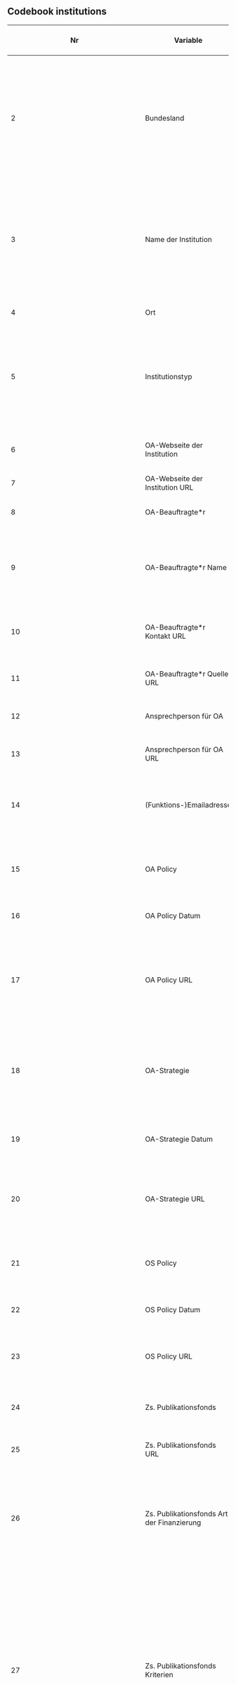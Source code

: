 ## Codebook institutions

| Nr | Variable | Variablenbeschreibung | Variablenwerte (NA = keine Information verfügbar) | Vorgehen | Quellen | URL Webquellen | Anmerkungen 
| --- | --- | --- | --- | --- | --- | --- |--- |
| 2 | Bundesland | Bundesland, in dem sich die Einrichtung befindet | Baden-Württemberg, Berlin, Brandenburg, Freie Hansestadt Bremen, Freie und Hansestadt Hamburg, Freistaat Bayern, Freistaat Sachsen, Freistaat Thüringen, Hessen, Mecklenburg-Vorpommern, Niedersachsen, Nordrhein-Westfalen, Rheinland-Pfalz, Saarland, Sachsen-Anhalt, Schleswig-Holstein; NA | Abgleich mit GERiT-Liste, ggf. ergänzt | Recherche | 
| 3 | Name der Institution| Bezeichung der Einrichtung | Name | übernommen von Internetseite des Ministeriums, alternativ Name aus GERiT-Liste, ggf. nachrecherchiert, wenn auf keiner Liste oder fehlerhaft auf einer der beiden Listen; alle Fraunhofer-Bezeichnungen aus GERiT-Liste | Webseite Ministerium, GERiT |  
| 4 | Ort | Ort der Einrichtung, GERiT-Liste, ggf. nachrecherchiert | Name; NA | Abgleich mit GERiT-Liste, ggf. ergänzt | GERiT |
| 5 | Institutionstyp | Typ der Institution; eigene Verschlagwortung, für alle von GERiT übernommenen Einrichtungen wurde für alle Hochschulen aus GERiT (Kunst, Musik, Weitere) "Hochschulen" übernommen, für alle "Bundesforschung" wurde "Ressortforschung" übernommen | Universität; Hochschule; Forschungsorganisation; Ressortforschung; Vereinigung; Stiftung; Weitere; NA | Abgleich mit GERiT-Liste, ggf. ergänzt | GERiT |
| 6 | OA-Webseite der Institution | Angabe, ob eine Webseite vorhanden ist, die an der Einrichtung über eigene Services zu und über Open Access informiert | ja; nein | Recherche | Webseite Einrichtung |
| 7 | OA-Webseite der Institution URL | sofern vorhanden, URL der Open-Access-Webseite | URL; NA | Recherche | Webseite Einrichtung |
| 8 | OA-Beauftragte*r | Angabe, ob ein*e Open-Access-Beauftragte*r an der Einrichtung vorhanden ist | ja; nein; kommissarisch | Recherche, Abgleich OA2020 und OABB | OA2020, OABB | https://oa2020-de.org/pages/uebersichtoabeauftragte; http://www.open-access-berlin.de/ressourcen | 
| 9 | OA-Beauftragte*r Name | Name (ggf. mit Titel) der Person, die mit der Funktion Open-Access-Beauftragte*r auf der Webseite aufgeführt ist;  "NN" wenn die Funktion existiert, aber derzeit nicht besetzt ist | Name; NN; NA | Recherche, Abgleich OA2020 und OABB | OA2020, OABB | https://oa2020-de.org/pages/uebersichtoabeauftragte; http://www.open-access-berlin.de/ressourcen | Spalte "Anmerkungen" (intern) muss noch gesichtet werden |
| 10 | OA-Beauftragte*r Kontakt URL | Sofern vorhanden, URL der Webseite, auf der die direkten Kontaktdaten der*des Open-Access-Beauftragte*n einsehbar sind | URL; NA | Recherche | Webseite Einrichtung | 
| 11 | OA-Beauftragte*r Quelle URL | sofern vorhanden, URL der Webseite, auf der die*der Open-Access-Beauftragte benannt wird | URL; NA | Recherche, Abgleich OA2020 und OABB | OA2020, OABB | https://oa2020-de.org/pages/uebersichtoabeauftragte; http://www.open-access-berlin.de/ressourcen |
| 12 | Ansprechperson für OA | Angabe, ob eine/mehrere Ansprechperson/en an der Einrichtung vorhanden ist/sind | ja; nein | Recherche | Webseite Einrichtung | 
| 13 | Ansprechperson für OA URL | sofern vorhanden, URL der Webseite, auf der die/der Ansprechperson/en aufgeführt ist/sind | URL; NA | Recherche | Webseite Einrichtung |
| 14 | (Funktions-)Emailadresse | Öffentlich verfügbare E-Mailadresse, die als Open-Access-Funktionsadresse angegeben wurde; wenn keine Funktionsadresse, dann eine individuelle Adresse | E-Mail (aaa[at]bbb[​dot]xx); NA | Recherche | Webseite Einrichtung | 
| 15 | OA Policy | Angabe, ob eine Open Access Policy oder Leitlinie der Einrichtung vorhanden ist und im Webangebot der Forschungseinrichtung auffindbar und einsehbar ist | ja; ja, als MPG; ja, als FhG; nein; noch nicht veröffentlicht | Abgleich mit ROAR, ggf. ergänzt | ROAR | http://roarmap.eprints.org/view/country/276.html |
| 16 | OA Policy Datum | sofern angegeben, Datum der Verabschiedung der Open Access Policy | Datum; NA | Recherche | Webseite Einrichtung | 
| 17 | OA Policy URL | Sofern vorhanden, Persistent Identifier oder (wenn nicht vorhanden, dann) URL der Webseite der veröffentlichten Open Access Policy bzw. der Information über die Verabschiedung der Open Access Policy oder (wenn nicht vorhanden, dann) PDF-Fomat | URL; NA | Recherche | Webseite Einrichtung | 
| 18 | OA-Strategie | Angabe, ob eine Open-Access-Strategie o.ä. ergänzend zu einer Open Access Policy der Einrichtung vorhanden ist und im Webangebot der Forschungseinrichtung auffindbar und einsehbar ist | ja; nein | Recherche | Webseite Einrichtung |
| 19 | OA-Strategie Datum | Sofern angegeben, Datum der Verabschiedung der Open-Access-Leitlinie/Open-Access-Richtlinie/Open-Access-Strategie | Datum; NA | Recherche | Webseite Einrichtung | 
| 20 | OA-Strategie URL | Sofern vorhanden, URL der Webseite, auf der eine Leitlinie nachgelesen werden kann (alternative Bezeichnungen: Handlungsrichtlinie, Resolution, Leitfaden) | URL; NA | Recherche | Webseite Einrichtung |
| 21 | OS Policy | Angabe, ob eine Open Access Policy der Einrichtung vorhanden ist und im Webangebot der Forschungseinrichtung auffindbar und einsehbar ist. | ja; nein | Reecherche | Webseite Einrichtung |
| 22 | OS Policy Datum | Sofern angegeben, Datum der Verabschiedung der Open Science Policy | Datum; NA | Recherche | Webseite Einrichtung | 
| 23 | OS Policy URL | Sofern vorhanden, URL der Webseite der veröffentlichten Open Science Policy bzw. der Information über die Verabschiedung der Open Science Policy | URL; NA | Recherche | Webseite Einrichtung | 
| 24 | Zs. Publikationsfonds | Angabe, ob ein Publikationsfonds für Zeitschriftenartikel vorhanden ist | ja; nein | Recherche | Webseite Einrichtung | 
| 25 | Zs. Publikationsfonds URL | Sofern vorhanden, dann URL der Webseite, auf der Informationen zum Publikationsfonds Zeitschriften hinterlegt sind | URL; NA | Recherche | Webseite Einrichtung |
| 26 | Zs. Publikationsfonds Art der Finanzierung | Angabe, wie der Publikationsfonds für Zeitschriften finanziert wird | DFG-Kofinanziert; EU; Eigenmittel; Eigenmittel, medizinische Fakultät, MWK des Landes Baden-Württemberg ; über WGL Publikationsfonds; Landeskofinanziert; MWK-Kofinanziert; über die MPG; über FhG Publikationsfonds; NA | Recherche | Webseite Einrichtung |
| 27 | Zs. Publikationsfonds Kriterien | tbd | Gold OA; Gold und hybrid OA; bis 2000 EUR (inkl. MwSt.); über 2000 EUR anteilig; bis 1000 EUR (inkl. MwSt.); über 1000 EUR anteilig; über 2.000 EUR: Pauschal xxxx EUR (zzgl. MwSt.);  max. 2000 EUR (inkl. MwSt.) p.P p.J.; anteilige Förderung (xx%); "submitting" oder "corresponding author"; "corresponding author";  offene Lizenz; CC-Lizenz; Repositorium; DOAJ-indexiert; abweichende Kriterien für Fachbereiche; für Nachwuchswissenschaftler volle Kostenübernahme; keine Drittmittel; keine Mirror Journals; X Artikel p.J. / p.P.; Impactfactor (JIF) > 10; ORCID | Recherche | Webseite Einrichtung | 
| 28 | Zs. Publikationsfonds weitgehend DFG-Kriterien | tbd
| 29 | Zs. Publikationsfonds abweichende Kriterien | tbd
| 30 | Zs. Publikationsfonds abweichende Förderung | tbd
| 31 | Mono. Publikationsfonds | Angabe, ob ein Publikationsfonds für Monografien/Sammelbände vorhanden ist | ja; nein | Recherche | Webseite Einrichtung 
| 32 | Mono. Publikationsfonds URL | Sofern vorhanden, dann URL der Webseite, auf der Informationen zum Publikationsfonds für Monografien/Sammelbände hinterlegt sind | URL; NA | Recherche | Webseite Einrichtung |
| 33 | Repositorium | Angabe, ob ein Repositorium vorhanden ist | ja; nein; andere | Recherche | Webseite Einrichtung | 
| 34 | Repositorium URL | Sofern vorhanden, URL zum Repositorium, das von der Einrichtung betrieben wird | URL; NA | Recherche | Webseite Einrichtung |
| 35 | Repositorium andere URL | Sofern vorhanden, URL zu weiterem Repositorium, dessen Nutzung von der Einrichtung empfohlen wird bzw. als kollaborativ genutzter Hostingdienst genutzt wird | URL; NA | Recherche | Webseite Einrichtung | 
| 36 | OA-Verlag | Angabe, ob die Einrichtung einen eigenen Open-Access-Verlag betreibt | ja; nein | Recherche, Abgleich Liste AG Univerlage | https://ag-univerlage.de/?page_id=535 | 
| 37 | OA-Verlag URL | Sofern vorhanden, URL der Website des Open-Access-Verlags | URL; NA | Recherche, Abgleich Liste AG Univerlage | https://ag-univerlage.de/?page_id=535 |
| 38 | OJS Standort | Angabe, ob die Einrichtung ein eigenes Open Journal System Hosting betreibt | ja; nein | Recherche, Abgleich Liste OJS-Standorte | https://ojs-de.net/netzwerk/ojs-standorte-im-deutschsprachigen-raum |
| 39 | OJS Standort URL| Sofern vorhanden, URL der Website mit Informationen zum Open Journal System Hosting | URL; NA | Recherche, Abgleich Liste OJS-Standorte | https://ojs-de.net/netzwerk/ojs-standorte-im-deutschsprachigen-raum | 
| 40 | OA-/OS-Preis | Angabe, ob die Einrichtung einen Open-Access-/Open-Science-Preis verliehen wird | ja; nein | Recherche | Webseite Einrichtung |
| 41 | OA-/OS-Preis Kategorie | Angabe, wofür ein Open-Access-/Open-Science-Preis verliehen wird | beschreiben; NA | Recherche | Webseite Einrichtung | 
| 42 | OA-/OS-Preis URL | Sofern vorhanden, URL der Website mit Informationen zu Open-Access-/Open-Science-Preis an der Einrichtung | URL; NA | Recherche | Webseite Einrichtung |
| 43 | Berliner Erklärung | Angabe, ob und über welche Organisation die Einrichtung die Berliner Erklärung unterzeichnet hat | ja; nein; ja, als HFG; ja, als MPG;  ja, als FhG; ja, als WGL; ja (Uni Hamburg) | übernommen von Liste Berlin Declaration Signatories | MPG Berlin Declaration Signatories | 
| 44 | Berliner Erklärung Datum Unterzeichnung | Datum der Unterzeichnung der Berliner Erklärung | Datum; NA | übernommen von Liste Berlin Declaration Signatories | MPG Berlin Declaration Signatories | https://openaccess.mpg.de/3883/Signatories | 
| 45 | OA2020 Expression of Interest | Angabe, ob die Einrichtung die Expression of Interest von OA2020 unterzeichnet hat | ja; nein; ja, als WGL; ja, als MPG; "ja, als HGF"; "ja, als FhG" | Abgleich OA2020 | OA2020 | https://oa2020.org/mission/ | 
| 46 | OA2020 Expression of Interest Datum Unterzeichnung | Datum der Unterzeichnung OA2020 Expression of Interest | Datum; NA | Abgleich OA2020 | OA2020 | https://oa2020.org/mission/ | 
| 47 | DORA Institution | Angabe, ob die Einrichtung DORA unterzeichnet hat | ja; nein | Abgleich DORA | DORA | https://sfdora.org/signers/ |
| 48 | Jussieu | Angabe, ob die Einrichtung den Jussieu-Appell unterzeichnet hat | ja; nein | Abgleich Jussieu | NA | https://jussieucall.org/jussieu-appell/
| 49 | aktualisiert am | Datum der letzten Recherche aller Open-Access-Angaben | Datum | Recherche |
| 50 | Bearbeiter*in | Kürzel der Person, die den Eintrag der Institution zuletzt bearbeitet hat | MK, LM, MN, SK | 
| 51 | Name (Website Ministerium) | Bezeichung der Einrichtung; von Internetseite des Ministeriums (auf diesen Internetseiten sind staatliche und staatlich anerkannte Hochschulen in kirchlicher Trägerschaft erfasst)  bzw. nach den Angaben auf den Internetseiten der Forschungsorganisationen zu den Mitglieder-Einrichtungen | | Recherche | Baden-Württemberg: https://mwk.baden-wuerttemberg.de/de/hochschulen-studium/hochschullandschaft/; Bayern: https://www.stmwk.bayern.de/wissenschaftler/hochschulen.html; Berlin: https://www.berlin.de/sen/wissenschaft/einrichtungen/hochschulen/; Brandenburg: https://mwfk.brandenburg.de/mwfk/de/wissenschaft/hochschule; Bremen: XXX; Hamburg: https://www.hamburg.de/bwfgb/hochschullandschaft-hamburg/12785974/staatliche-hochschulen/; Hessen: https://wissenschaft.hessen.de/wissenschaft/hochschulen-hessen; Mecklenburg-Vorpommern: https://www.regierung-mv.de/Landesregierung/bm/Wissenschaft/Hochschule/; Niedersachsen: https://www.mwk.niedersachsen.de/startseite/hochschulen/hochschullandschaft/hochschulen-berufsakademien-19117.html; Nordrhein-Westfalen: https://www.mkw.nrw/hochschule-und-forschung/studium-und-lehre/ueberblick-hochschulen-nrw; Rheinland-Pfalz: https://mwwk.rlp.de/de/themen/wissenschaft/studieren-in-rheinland-pfalz/hochschulen-in-rheinland-pfalz/; Saarland: https://www.saarland.de/stk/DE/portale/wissenschaftforschungtechnologie/informationen/institutionen/institutionen_node.html; Sachsen-Anhalt: https://mw.sachsen-anhalt.de/themen/hochschulen/hochschulen-in-sachsen-anhalt/; Sachsen: https://www.studieren.sachsen.de/universitaten-kunsthochschulen-hochschulen-fur-angewandte-wissenschaften-und-die-berufsakademie-3909.html; Schleswig-Holstein: https://www.schleswig-holstein.de/DE/Fachinhalte/H/hochschule_allgemein/Wrapping/hochschulen_wrapping.html; Thüringen: https://wirtschaft.thueringen.de/wissenschaft | 
| 52 | Ort | Ort der Einrichtung, GERiT-Liste, ggf. nachrecherchiert | Name; NA | Abgleich mit GERiT-Liste, ggf. ergänzt | Webseite Einrichtung | 
| 53 | Affiliation RoR | Bezeichung der Einrichtung via ROR data dump | Name; NA | Abgleich mit ROAR, ggf. ergänzt | ROR | https://figshare.com/collections/ROR_Data/4596503 (12.04.2021) | 
| 54 | ROR ID | ROR ID der Einrichtung via ROR data dump | ROR ID; NA | Abgleich mit ROAR, ggf. ergänzt | ROR | https://figshare.com/collections/ROR_Data/4596503 (12.04.2021) | 
| 55 | GRID ID | GRID ID der Einrichtung | GRID ID; NA | Abgleich mit GRID, ggf. ergänzt | GRID | https://www.grid.ac/downloads  (1.6.2021) | 
| 56 | Wikidata ID | Wikidata ID der Einrichtung | Wikidata ID; NA | Abgleich mit GRID, ggf. ergänzt | GRID | https://www.grid.ac/downloads  (1.6.2021) | 
| 57 | Trägerschaft Hochschulkompass| Trägerschaft aller Hochschulen (siehe Institutionstyp) | Hochschulkompass | Abgleich mit Liste Hochschulkompass, ggf. ergänzt | Liste Hochschulkompass (Tabellenblatt in diesem Datensatz) | https://www.hochschulkompass.de/hochschulen/downloads.html (13.9.2021) | 
| 58 | Institutionstyp | Typ der Institution; eigene Verschlagwortung, für alle von GERiT übernommenen Einrichtungen wurde für alle Hochschulen aus GERiT (Kunst, Musik, Weitere) "Hochschulen" übernommen, für alle "Bundesforschung" wurde "Ressortforschung" übernommen | Universität; Hochschule; Forschungsorganisation; Ressortforschung; Vereinigung; Stiftung; Weitere; NA | Abgleich mit GERiT-Liste, ggf. ergänzt | GERiT | https://www.gerit.org/de/service/%22 (5. März 2021) | 
| 59 | URL Webseite Institution | URL der Webseite der Einrichtung; von GERiT-Liste übernommen, wenn Einrichtung nicht auf Liste der Ministerien | URL | Abgleich mit GERiT-Liste, ggf. ergänzt | GERiT | https://www.gerit.org/de/service/%22 (5. März 2021) | 
| 60 | Name GERiT | Bezeichung der Einrichtung aus der GERiT-Liste der DFG; nur Einrichtungen aus Deutschland wurden übernommen | Name; NA | übernommen aus GERiT-Liste | GERiT | https://www.gerit.org/de/service/%22 (5. März 2021) |
| 61 | Name GERiT English | engl. Bezeichnung der Einrichtung aus der GERiT-Liste der DFG | Name; NA | übernommen aus GERiT-Liste | GERiT | https://www.gerit.org/de/service/%22 (5. März 2021) | Instituts ID; NA | übernommen aus GERiT-Liste | GERiT | https://www.gerit.org/de/service/%22 (5. März 2021) | 
| 62 | DFG Instituts ID GERiT | DFG Instituts-ID via GERiT | Instituts ID; NA | DFG Instituts-ID via GERiT | GERiT | https://www.gerit.org/de/service/%22 (5. März 2021) | 
| 63 | GRID ID GERiT | GRID ID der Einrichtung via GERiT | GRID ID; NA | übernommen aus GERiT-Liste | GERiT | https://www.gerit.org/de/service/%22 (5. März 2021) | 
| 64 | Straße GERiT | Straße (Anschrift) | Name; NA | übernommen aus GERiT-Liste | GERiT | https://www.gerit.org/de/service/%22 (5. März 2021) | 
| 65 | Hausnummer GERiT | Hausnummer (Anschrift) | Nummer; NA | übernommen aus GERiT-Liste | GERiT | https://www.gerit.org/de/service/%22 (5. März 2021) |
| 66 | Postfach GERiT | Postfach (Anschrift) | Nummer; NA | übernommen aus GERiT-Liste | GERiT | https://www.gerit.org/de/service/%22 (5. März 2021) |
| 67 | Postleitzahl nach Ort GERiT | Postleitzahl (Anschrift) | Nummer; NA | übernommen aus GERiT-Liste | GERiT | https://www.gerit.org/de/service/%22 (5. März 2021) |
| 68 | Ort GERiT | Ort (Anschrift) | Nummer; NA | übernommen aus GERiT-Liste | GERiT | Nummer; NA | übernommen aus GERiT-Liste | GERiT | https://www.gerit.org/de/service/%22 (5. März 2021) |
| 69 | DESTATIS Fächergruppe GERiT | Fächergruppe DESTATIS via GERiT-Liste | Nummer; NA | übernommen aus GERiT-Liste | GERiT 
| https://www.gerit.org/de/service/%22 (5. März 2021) |
| 70 | DESTATIS Lehr- und Forschungsbereich GERiT | Lehr- und Forschungsbereich via GERiT-Liste | Nummer; NA | übernommen aus GERiT-Liste | GERiT |
| 71 | DESTATIS Fachgebiet GERiT | Fachgebiet via GERiT-Liste | Nummer; NA | übernommen aus GERiT-Liste | GERiT | https://www.gerit.org/de/service/%22 (5. März 2021) |
| 72 | Crossref ID GERiT | Crossref ID via GERiT-Liste | CrossRef ID; NA | übernommen aus GERiT-Liste | GERiT | https://www.gerit.org/de/service/%22 (5. März 2021) |
| 73 | GERiT ID | GERiT ID via GERiT-Liste | GERiT ID | übernommen aus GERiT-Liste | GERiT | https://www.gerit.org/de/service/%22 (5. März 2021) |
| 74 | URL der Einrichtung GERiT | URL der Webseite der Einrichtung via GERiT-Liste | URL; NA | übernommen aus GERiT-Liste | GERiT | https://www.gerit.org/de/service/%22 (5. März 2021) |
| 75 | Einrichtungsart GERIT English | engl. Bezeichnung für Typ der Einrichtung via GERiT | Academies; federal research; university; Helmholtz; Leibniz; Max Planck; Fraunhofer; other res. inst.; NA | übernommen aus GERiT-Liste | GERiT | https://www.gerit.org/de/service/%22 (5. März 2021) |
| 76 | Einrichtungsart GERiT | Typ der Einrichtung via GERiT | Akad. d. Wiss.; Bundesforschung; Dt. Fördereinrichtung; FhG; HGF; WGL; MPG; Musik/Kunst-HS; Sonst. Forschung; NA | übernommen aus GERiT-Liste | GERiT | https://www.gerit.org/de/service/%22 (5. März 2021) |
